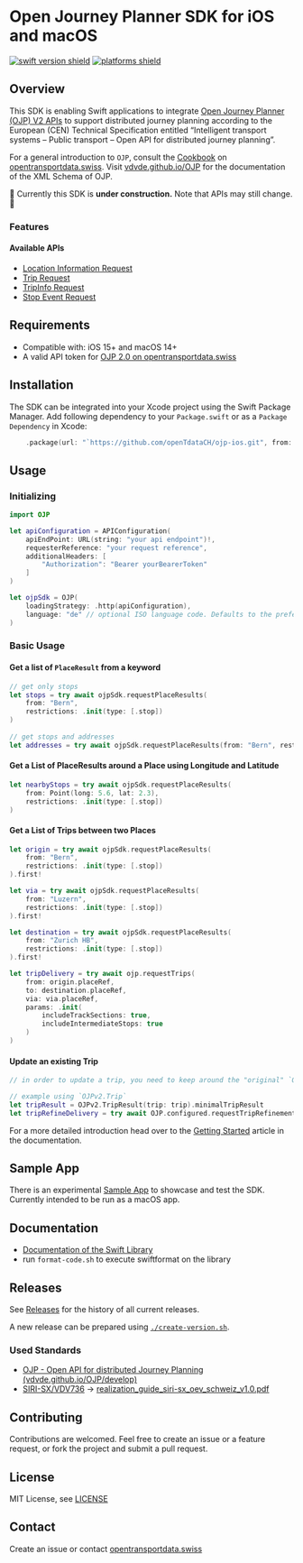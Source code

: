 # Open Journey Planner SDK for iOS and macOS

[![swift version shield](https://img.shields.io/endpoint?url=https%3A%2F%2Fswiftpackageindex.com%2Fapi%2Fpackages%2FopenTdataCH%2Fojp-ios%2Fbadge%3Ftype%3Dswift-versions)](https://swiftpackageindex.com/openTdataCH/ojp-ios) [![platforms shield](https://img.shields.io/endpoint?url=https%3A%2F%2Fswiftpackageindex.com%2Fapi%2Fpackages%2FopenTdataCH%2Fojp-ios%2Fbadge%3Ftype%3Dplatforms)](https://swiftpackageindex.com/openTdataCH/ojp-ios)

## Overview

This SDK is enabling Swift applications to integrate [Open Journey Planner (OJP) V2 APIs](https://opentdatach.github.io/ojp-ios/documentation/ojp/) to support distributed journey planning according to the European (CEN) Technical Specification entitled “Intelligent transport systems – Public transport – Open API for distributed journey planning”.

For a general introduction to `OJP`, consult the [Cookbook](https://opentransportdata.swiss/de/cookbook/open-journey-planner-ojp/) on [opentransportdata.swiss](https://opentransportdata.swiss). Visit [vdvde.github.io/OJP](https://vdvde.github.io/OJP/develop/documentation-tables/ojp.html) for the documentation of the XML Schema of OJP.

🚧 Currently this SDK is **under construction.** Note that APIs may still change. 🚧

### Features

#### Available APIs

- [Location Information Request](https://opentransportdata.swiss/en/cookbook/location-information-service/)
- [Trip Request](https://opentransportdata.swiss/en/cookbook/ojptriprequest/)
- [TripInfo Request](https://opentransportdata.swiss/en/cookbook/ojptripinforequest/)
- [Stop Event Request](https://opentransportdata.swiss/en/cookbook/ojp-stopeventservice/)

## Requirements

- Compatible with: iOS 15+ and macOS 14+
- A valid API token for [OJP 2.0 on opentransportdata.swiss](https://opentransportdata.swiss/de/dataset/ojp2-0)

## Installation

The SDK can be integrated into your Xcode project using the Swift Package Manager. Add following dependency to your `Package.swift` or as a `Package Dependency` in Xcode: 

```swift
    .package(url: "`https://github.com/openTdataCH/ojp-ios.git", from: "1.0.0"),
```

## Usage

### Initializing

``` swift
import OJP

let apiConfiguration = APIConfiguration(
    apiEndPoint: URL(string: "your api endpoint")!, 
    requesterReference: "your request reference", 
    additionalHeaders: [
        "Authorization": "Bearer yourBearerToken"
    ]
)

let ojpSdk = OJP(
    loadingStrategy: .http(apiConfiguration),
    language: "de" // optional ISO language code. Defaults to the preferred localization. 
)
```

### Basic Usage

#### Get a list of `PlaceResult` from a keyword

``` swift
// get only stops
let stops = try await ojpSdk.requestPlaceResults(
    from: "Bern",
    restrictions: .init(type: [.stop])
)
        
// get stops and addresses
let addresses = try await ojpSdk.requestPlaceResults(from: "Bern", restrictions: .init(type: [.stop, .address]))
```

#### Get a List of PlaceResults around a Place using Longitude and Latitude

``` swift
let nearbyStops = try await ojpSdk.requestPlaceResults(
    from: Point(long: 5.6, lat: 2.3), 
    restrictions: .init(type: [.stop])
)
```

#### Get a List of Trips between two Places

``` swift
let origin = try await ojpSdk.requestPlaceResults(
    from: "Bern", 
    restrictions: .init(type: [.stop])
).first!

let via = try await ojpSdk.requestPlaceResults(
    from: "Luzern", 
    restrictions: .init(type: [.stop])
).first!

let destination = try await ojpSdk.requestPlaceResults(
    from: "Zurich HB", 
    restrictions: .init(type: [.stop])
).first!

let tripDelivery = try await ojp.requestTrips(
    from: origin.placeRef, 
    to: destination.placeRef, 
    via: via.placeRef,
    params: .init(
        includeTrackSections: true, 
        includeIntermediateStops: true
    )
)
```

#### Update an existing Trip

``` swift
// in order to update a trip, you need to keep around the "original" `OJPv2.TripResult` (or better, the `.minimalTripResult`) or a `OJPv2.Trip`.

// example using `OJPv2.Trip`
let tripResult = OJPv2.TripResult(trip: trip).minimalTripResult
let tripRefineDelivery = try await OJP.configured.requestTripRefinement(tripResult: tripResult)
```

For a more detailed introduction head over to the [Getting Started](https://opentdatach.github.io/ojp-ios/documentation/ojp/gettingstarted) article in the documentation.

## Sample App

There is an experimental [Sample App](./SamplApp) to showcase and test the SDK. Currently intended to be run as a macOS app.

## Documentation

- [Documentation of the Swift Library](https://opentdatach.github.io/ojp-ios/documentation/ojp/)
- run `format-code.sh` to execute swiftformat on the library

## Releases

See [Releases](https://github.com/openTdataCH/ojp-ios/releases) for the history of all current releases.

A new release can be prepared using [`./create-version.sh`](./create-version.sh).

### Used Standards

- [OJP - Open API for distributed Journey Planning (vdvde.github.io/OJP/develop)](https://vdvde.github.io/OJP/develop/documentation-tables/ojp.html)
- [SIRI-SX/VDV736](https://www.oev-info.ch/de/branchenstandard/technische-standards/ereignisdaten) -> [realization_guide_siri-sx_oev_schweiz_v1.0.pdf](https://www.oev-info.ch/sites/default/files/2024-07/realization_guide_siri-sx_oev_schweiz_v1.0.pdf)

## Contributing

Contributions are welcomed. Feel free to create an issue or a feature request, or fork the project and submit a pull request.

## License

MIT License, see [LICENSE](./LICENSE)

## Contact

Create an issue or contact [opentransportdata.swiss](https://opentransportdata.swiss/en/contact-2/)
